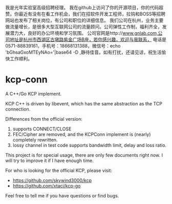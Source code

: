 我是光年实验室高级招聘经理。
我在github上访问了你的开源项目，你的代码超赞。你最近有没有在看工作机会，我们在招软件开发工程师，拉钩和BOSS等招聘网站也发布了相关岗位，有公司和职位的详细信息。
我们公司在杭州，业务主要做流量增长，是很多大型互联网公司的流量顾问。公司弹性工作制，福利齐全，发展潜力大，良好的办公环境和学习氛围。
公司官网是http://www.gnlab.com,公司地址是杭州市西湖区古墩路紫金广场B座，若你感兴趣，欢迎与我联系，
电话是0571-88839161，手机号：18668131388，微信号：echo 'bGhsaGxoMTEyNAo='|base64 -D ,静待佳音。如有打扰，还请见谅，祝生活愉快工作顺利。

# kcp-conn

A C++/Go KCP implement.

KCP C++ is driven by libevent, which has the same abstraction as the TCP connection.

Differences from the official version:

1. supports CONNECT/CLOSE
2. FEC/Cipher are removed, and the KCPConn implement is (nearly) completely rewritten.
3. lossy channel in test code supports bandwidth limit, delay and loss ratio.

This project is for special usage, there are only few documents right now. I will try to improve it if I have enough time.

For who is looking for the official KCP, please visit:
* https://github.com/skywind3000/kcp
* https://github.com/xtaci/kcp-go

Feel free to tell me if you have questions or find bugs.
